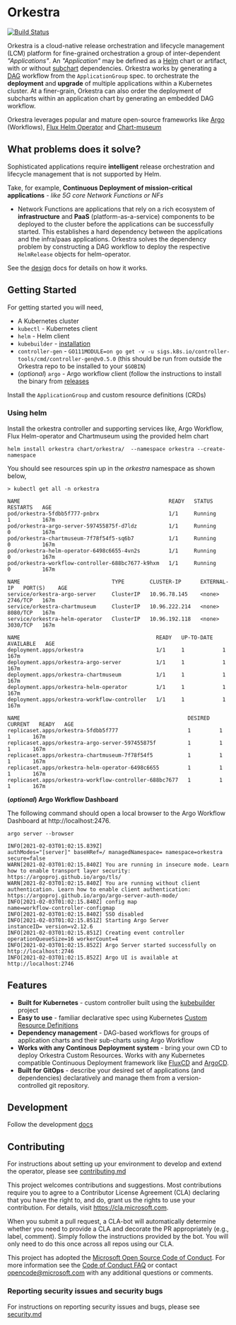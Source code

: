# Orkestra

[![Build Status](https://dev.azure.com/azure/Orkestra/_apis/build/status/Azure.Orkestra?branchName=main)](https://dev.azure.com/azure/Orkestra/_build/latest?definitionId=95&branchName=main)

Orkestra is a cloud-native release orchestration and lifecycle management (LCM) platform for fine-grained orchestration a group of inter-dependent *"Applications"*. An *"Application"* may be defined as a [Helm](https://helm.sh/) chart or artifact, with or without [subchart](https://helm.sh/docs/helm/helm_dependency) dependencies.
Orkestra works by generating a [DAG](https://en.wikipedia.org/wiki/Directed_acyclic_graph) workflow from the `ApplicationGroup` spec. to orchestrate the **deployment** and **upgrade** of multiple applications within a Kubernetes cluster. At a finer-grain, Orkestra can also order the deployment of subcharts within an application chart by generating an embedded DAG workflow.

Orkestra leverages popular and mature open-source frameworks like [Argo](https://argoproj.github.io/argo/) (Workflows), [Flux Helm Operator](https://github.com/fluxcd/helm-operator) and [Chart-museum](https://chartmuseum.com/)

## What problems does it solve?

Sophisticated applications require **intelligent** release orchestration and lifecycle management that is not supported by Helm.

Take, for example, **Continuous Deployment of mission-critical applications** - *like 5G core Network Functions or NFs*

- Network Functions are applications that rely on a rich ecosystem of **infrastructure** and **PaaS** (platform-as-a-service) components to be deployed to the cluster before the applications can be successfully started. This establishes a hard dependency between the applications and the infra/paas applications. Orkestra solves the dependency problem by constructing a DAG workflow to deploy the respective `HelmRelease` objects for helm-operator.

See the [design](./design/index.md) docs for details on how it works.

## Getting Started

For getting started you will need,

- A Kubernetes cluster
- `kubectl` - Kubernetes client
- `helm` - Helm client
- `kubebuilder` - [installation](https://book.kubebuilder.io/quick-start.html#installation)
- `controller-gen` - `GO111MODULE=on go get -v -u sigs.k8s.io/controller-tools/cmd/controller-gen@v0.5.0` (this should be run from outside the Orkestra repo to be installed to your `$GOBIN`)
- (_optional_) `argo` - Argo workflow client (follow the instructions to install the binary from [releases](https://github.com/argoproj/argo/releases)

Install the `ApplicationGroup` and custom resource definitions (CRDs)

### Using helm

Install the orkestra controller and supporting services like, Argo Workflow, Flux Helm-operator and Chartmuseum using the provided helm chart

```terminal
helm install orkestra chart/orkestra/  --namespace orkestra --create-namespace
```

You should see resources spin up in the _orkestra_ namespace as shown below,

```terminal
> kubectl get all -n orkestra

NAME                                               READY   STATUS      RESTARTS   AGE
pod/orkestra-5fdbb5f777-pnbrx                      1/1     Running     1          167m
pod/orkestra-argo-server-597455875f-d7ldz          1/1     Running     0          167m
pod/orkestra-chartmuseum-7f78f54f5-sq6b7           1/1     Running     0          167m
pod/orkestra-helm-operator-6498c6655-4vn2s         1/1     Running     0          167m
pod/orkestra-workflow-controller-688bc7677-k9hxm   1/1     Running     0          167m

NAME                             TYPE        CLUSTER-IP      EXTERNAL-IP   PORT(S)    AGE
service/orkestra-argo-server     ClusterIP   10.96.78.145    <none>        2746/TCP   167m
service/orkestra-chartmuseum     ClusterIP   10.96.222.214   <none>        8080/TCP   167m
service/orkestra-helm-operator   ClusterIP   10.96.192.118   <none>        3030/TCP   167m

NAME                                           READY   UP-TO-DATE   AVAILABLE   AGE
deployment.apps/orkestra                       1/1     1            1           167m
deployment.apps/orkestra-argo-server           1/1     1            1           167m
deployment.apps/orkestra-chartmuseum           1/1     1            1           167m
deployment.apps/orkestra-helm-operator         1/1     1            1           167m
deployment.apps/orkestra-workflow-controller   1/1     1            1           167m

NAME                                                     DESIRED   CURRENT   READY   AGE
replicaset.apps/orkestra-5fdbb5f777                      1         1         1       167m
replicaset.apps/orkestra-argo-server-597455875f          1         1         1       167m
replicaset.apps/orkestra-chartmuseum-7f78f54f5           1         1         1       167m
replicaset.apps/orkestra-helm-operator-6498c6655         1         1         1       167m
replicaset.apps/orkestra-workflow-controller-688bc7677   1         1         1       167m
```

**(_optional_) Argo Workflow Dashboard**

The following command should open a local browser to the Argo Workflow Dashboard at http://localhost:2476.

```terminal
argo server --browser

INFO[2021-02-03T01:02:15.839Z]                                               authModes="[server]" baseHRef=/ managedNamespace= namespace=orkestra secure=false
WARN[2021-02-03T01:02:15.840Z] You are running in insecure mode. Learn how to enable transport layer security: https://argoproj.github.io/argo/tls/
WARN[2021-02-03T01:02:15.840Z] You are running without client authentication. Learn how to enable client authentication: https://argoproj.github.io/argo/argo-server-auth-mode/
INFO[2021-02-03T01:02:15.840Z] config map                                    name=workflow-controller-configmap
INFO[2021-02-03T01:02:15.840Z] SSO disabled
INFO[2021-02-03T01:02:15.851Z] Starting Argo Server                          instanceID= version=v2.12.6
INFO[2021-02-03T01:02:15.851Z] Creating event controller                     operationQueueSize=16 workerCount=4
INFO[2021-02-03T01:02:15.852Z] Argo Server started successfully on http://localhost:2746
INFO[2021-02-03T01:02:15.852Z] Argo UI is available at http://localhost:2746
```

## Features

- **Built for Kubernetes** - custom controller built using the [kubebuilder](https://github.com/kubernetes-sigs/kubebuilder) project
- **Easy to use** - familiar declarative spec using Kubernetes [Custom Resource Definitions](https://kubernetes.io/docs/concepts/extend-kubernetes/api-extension/custom-resources/)
- **Dependency management** - DAG-based workflows for groups of application charts and their sub-charts using Argo Workflow
- **Works with any Continous Deployment system** - bring your own CD to deploy Orkestra Custom Resources. Works with any Kubernetes compatible Continuous Deployment framework like [FluxCD](https://fluxcd.io/) and [ArgoCD](https://argoproj.github.io/argo-cd/).
- **Built for GitOps** - describe your desired set of applications (and dependencies) declaratively and manage them from a version-controlled git repository.

## Development

Follow the development [docs](./dev/index.md)

## Contributing

For instructions about setting up your environment to develop and extend the operator, please see
[contributing.md](https://github.com/Azure/Orkestra/blob/main/CONTRIBUTING.md)

This project welcomes contributions and suggestions.  Most contributions require you to agree to a
Contributor License Agreement (CLA) declaring that you have the right to, and do, grant us
the rights to use your contribution. For details, visit https://cla.microsoft.com.

When you submit a pull request, a CLA-bot will automatically determine whether you need to provide
a CLA and decorate the PR appropriately (e.g., label, comment). Simply follow the instructions
provided by the bot. You will only need to do this once across all repos using our CLA.

This project has adopted the [Microsoft Open Source Code of Conduct](https://opensource.microsoft.com/codeofconduct/).
For more information see the [Code of Conduct FAQ](https://opensource.microsoft.com/codeofconduct/faq/) or
contact [opencode@microsoft.com](mailto:opencode@microsoft.com) with any additional questions or comments.

### Reporting security issues and security bugs

For instructions on reporting security issues and bugs, please see [security.md](https://github.com/Azure/Orkestra/blob/main/SECURITY.md)
